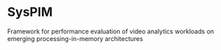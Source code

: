 # SysPIM
Framework for performance evaluation of video analytics workloads on emerging processing-in-memory architectures
